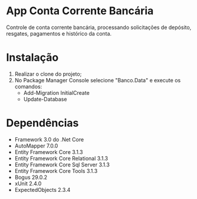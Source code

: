 # App Conta Corrente Bancária
Controle de conta corrente bancária, processando solicitações de depósito, resgates, pagamentos e histórico da conta.

# Instalação
1. Realizar o clone do projeto;
2. No Package Manager Console selecione "Banco.Data" e execute os comandos:
    - Add-Migration InitialCreate
    - Update-Database
   
# Dependências
- Framework 3.0 do .Net Core
- AutoMapper 7.0.0
- Entity Framework Core 3.1.3
- Entity Framework Core Relational 3.1.3
- Entity Framework Core Sql Server 3.1.3
- Entity Framework Core Tools 3.1.3
- Bogus 29.0.2
- xUnit 2.4.0
- ExpectedObjects 2.3.4

